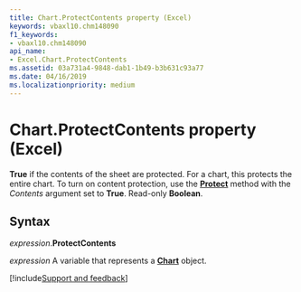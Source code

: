 ```yaml
---
title: Chart.ProtectContents property (Excel)
keywords: vbaxl10.chm148090
f1_keywords:
- vbaxl10.chm148090
api_name:
- Excel.Chart.ProtectContents
ms.assetid: 03a731a4-9848-dab1-1b49-b3b631c93a77
ms.date: 04/16/2019
ms.localizationpriority: medium
---
```



# Chart.ProtectContents property (Excel)

**True** if the contents of the sheet are protected. For a chart, this protects the entire chart. To turn on content protection, use the **[Protect](Excel.Chart.Protect.md)** method with the _Contents_ argument set to **True**. Read-only **Boolean**.


## Syntax

_expression_.**ProtectContents**

_expression_ A variable that represents a **[Chart](Excel.Chart(object).md)** object.




[!include[Support and feedback](~/includes/feedback-boilerplate.md)]